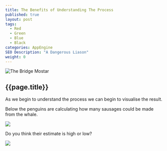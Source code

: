 ```yaml
---
title: The Benefits of Understanding The Process
published: true
layout: post
tags: 
  - Red
  - Green
  - Blue
  - Black
categories: AppEngine
SEO Description: "A Dangerous Liason"
weight: 0
---
```


![The Bridge Mostar](//lh3.googleusercontent.com/-U3zmR0J3Ypo/WWinA_J3_5I/AAAAAAAASnE/V4tuz3DzmM0d3JAZ1i68sMhG8s217pFWACL0BGAs/w530-d-h256-p-rw/rvmjmZ2.jpg)

## {{page.title}}
As we begin to understand the process we can begin to visualise the result.

Below the penguins are calculating how many sausages could be made from the whale.

![](http://lh3.googleusercontent.com/-qMrdz9VoNEw/VaPbZE4yCDI/AAAAAAAAAOU/sOW9-byzevY/s750-Ic42/penguins.jpg)

Do you think their estimate is high or low?

![](http://lh3.googleusercontent.com/-zQDuMGrIlck/VaPbZkmjXsI/AAAAAAAAAOc/XDsfER5Hj38/s750-Ic42/sausages.jpg)
